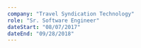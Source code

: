 ```yaml
---
company: "Travel Syndication Technology"
role: "Sr. Software Engineer"
dateStart: "08/07/2017"
dateEnd: "09/28/2018"
---
```


